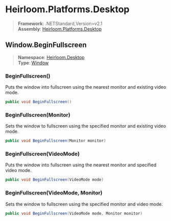 # Heirloom.Platforms.Desktop

> **Framework**: .NETStandard,Version=v2.1  
> **Assembly**: [Heirloom.Platforms.Desktop][0]  

## Window.BeginFullscreen

> **Namespace**: [Heirloom.Desktop][0]  
> **Type**: [Window][1]  

### BeginFullscreen()

Puts the window into fullscreen using the nearest monitor and existing video mode.

```cs
public void BeginFullscreen()
```

### BeginFullscreen(Monitor)

Sets the window to fullscreen using the specified monitor and existing video mode.

```cs
public void BeginFullscreen(Monitor monitor)
```

### BeginFullscreen(VideoMode)

Puts the window into fullscreen using the nearest monitor and specified video mode.

```cs
public void BeginFullscreen(VideoMode mode)
```

### BeginFullscreen(VideoMode, Monitor)

Sets the window to fullscreen using the specified monitor and video mode.

```cs
public void BeginFullscreen(VideoMode mode, Monitor monitor)
```

[0]: ../Heirloom.Platforms.Desktop.md
[1]: Heirloom.Desktop.Window.md
